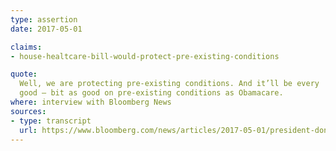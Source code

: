 ```yaml
---
type: assertion
date: 2017-05-01

claims:
- house-healtcare-bill-would-protect-pre-existing-conditions

quote:
  Well, we are protecting pre-existing conditions. And it’ll be every
  good — bit as good on pre-existing conditions as Obamacare.
where: interview with Bloomberg News
sources:
- type: transcript
  url: https://www.bloomberg.com/news/articles/2017-05-01/president-donald-trump-interviewed-by-bloomberg-news-transcript
---
```

